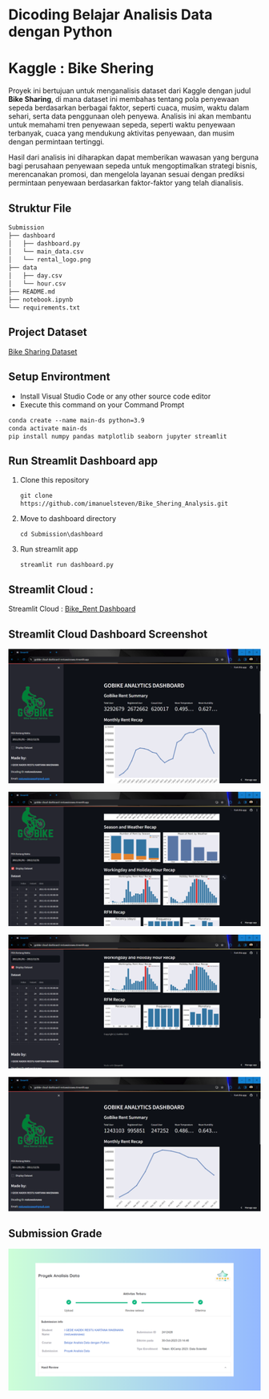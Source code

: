 
# Dicoding Belajar Analisis Data dengan Python 
# Kaggle : Bike Shering

Proyek ini bertujuan untuk menganalisis dataset dari Kaggle dengan judul **Bike Sharing**, di mana dataset ini membahas tentang pola penyewaan sepeda berdasarkan berbagai faktor, seperti cuaca, musim, waktu dalam sehari, serta data penggunaan oleh penyewa. Analisis ini akan membantu untuk memahami tren penyewaan sepeda, seperti waktu penyewaan terbanyak, cuaca yang mendukung aktivitas penyewaan, dan musim dengan permintaan tertinggi.

Hasil dari analisis ini diharapkan dapat memberikan wawasan yang berguna bagi perusahaan penyewaan sepeda untuk mengoptimalkan strategi bisnis, merencanakan promosi, dan mengelola layanan sesuai dengan prediksi permintaan penyewaan berdasarkan faktor-faktor yang telah dianalisis.


## Struktur File
```
Submission
├── dashboard
│   ├── dashboard.py
│   └── main_data.csv
│   └── rental_logo.png
├── data
│   ├── day.csv
│   └── hour.csv
├── README.md
├── notebook.ipynb
└── requirements.txt
```

## Project Dataset
[Bike Sharing Dataset](https://www.kaggle.com/datasets/lakshmi25npathi/bike-sharing-dataset)

## Setup Environtment
- Install Visual Studio Code or any other source code editor
- Execute this command on your Command Prompt
```
conda create --name main-ds python=3.9
conda activate main-ds
pip install numpy pandas matplotlib seaborn jupyter streamlit
```
## Run Streamlit Dashboard app
1. Clone this repository
   ```
   git clone https://github.com/imanuelsteven/Bike_Shering_Analysis.git
   ```

2. Move to dashboard directory
   ```
   cd Submission\dashboard
   ```
3. Run streamlit app
   ```
   streamlit run dashboard.py
   ```
## Streamlit Cloud :
Streamlit Cloud : [Bike_Rent Dashboard](https://bikesheringsteven.streamlit.app/)

## Streamlit Cloud Dashboard Screenshot
![alt text](https://github.com/restuwaisnawa/Dicoding-Data-Analyst-Project---Bike-Sharing/blob/main/cloud%20dashboard%20screenshots/cloud_dashboard_screenshot_1.png)

![alt text](https://github.com/restuwaisnawa/Dicoding-Data-Analyst-Project---Bike-Sharing/blob/main/cloud%20dashboard%20screenshots/cloud_dashboard_screenshot_2.png)

![alt text](https://github.com/restuwaisnawa/Dicoding-Data-Analyst-Project---Bike-Sharing/blob/main/cloud%20dashboard%20screenshots/cloud_dashboard_screenshot_3.png)

![alt text](https://github.com/restuwaisnawa/Dicoding-Data-Analyst-Project---Bike-Sharing/blob/main/cloud%20dashboard%20screenshots/cloud_dashboard_screenshot_4.png)

## Submission Grade
![alt text](https://github.com/restuwaisnawa/Dicoding-Data-Analyst-Project---Bike-Sharing/blob/main/cloud%20dashboard%20screenshots/submission%20grade.png)
